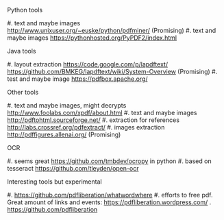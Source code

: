 Python tools

#. text and maybe images <http://www.unixuser.org/~euske/python/pdfminer/> (Promising)
#. text and maybe images <https://pythonhosted.org/PyPDF2/index.html>

Java tools

#. layout extraction <https://code.google.com/p/lapdftext/> <https://github.com/BMKEG/lapdftext/wiki/System-Overview> (Promising)
#. test and maybe image <https://pdfbox.apache.org/>

Other tools

#. text and maybe images, might decrypts <http://www.foolabs.com/xpdf/about.html>
#. text and maybe images <http://pdftohtml.sourceforge.net/>
#. extraction for references <http://labs.crossref.org/pdfextract/>
#. images extraction <http://pdffigures.allenai.org/> (Promising)

OCR

#. seems great <https://github.com/tmbdev/ocropy> in python
#. based on tesseract <https://github.com/tleyden/open-ocr>

Interesting tools but experimental

#. <https://github.com/pdfliberation/whatwordwhere>
#. efforts to free pdf. Great amount of links and events: <https://pdfliberation.wordpress.com/> . <https://github.com/pdfliberation>